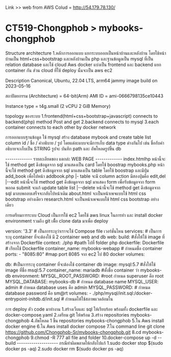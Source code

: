 Link >> web from AWS Colud =  http://54.179.78.130/ 

# CT519-Chongphob > mybooks-chongphob
Structure architecture
1.หลักการออกแบบ
แยกระบบออกเป็นหน้าบ้านและหลังบ้าน โดยใช้หน้าบ้านเป็น html+css+bootstrap และหลังบ้านเป็น php และฐานข้อมูลเป็น mysql ที่เป็น relation database และใช้ cloud Aws docker แบ่งเป็น frontend และ backend แยก container กัน ส่วน cloud ที่ใช้ deploy นั้นจะเป็น aws ec2

Description
Canonical, Ubuntu, 22.04 LTS, arm64 jammy image build on 2023-05-16

สถาปัตยกรรม (Architecture) = 64-bit(Arm) 
AMI ID = ami-0666798135ce10443

Instance type = t4g.small (2 vCPU 2 GiB Memory)

topology ของระบบ
1.frontend(html+css+bootstrap+javascript) connects to backend(php) method Post and get 2.backend connects to mysql 3.each container connects to each other by docker network

การออกแบบฐานข้อมูล
ใช้ mysql สร้าง database mybook and create table list column id / ชื่อ / คำอธิบาย / รูป โดยแต่ละแบบจะมีการเก็บ data type ต่างกันไป เช่น ชื่อกับคำอธิบายจะเก็บเป็น STRING รูปจะ บันทึก path และ อัพโหลดรูปขึ้น db


------------- รายละเอียดของ แตกล่ะ WEB PAGE -------------
index.htmlhp หน้านี้จะใช้ method get ดึงข้อมูลจาก sql มาแสดงเป็น card โดยใช้ boostrap
mybooks.php หน้านี้จะใช้ method get ดึงข้อมูลจาก sql มาแสดงเป็น table โดยใช้ boostrap และมีปุ่ม add_book เพื่อไปหน้า addbook.php
|- table จะมี column action มีสองปุ่มคือ edit,del
|--edit หน้านี้จะใช้ method get ดึงข้อมูลจาก sql มาแสดง form เพื่อรับข้อมูลจาก form พอกด submit จะแก้ update table list
|--delete หน้านี้จะใช้ method get ดึงข้อมูลจาก sql มาลบพอลบเสร็จจะกลับไปหน้าเดิม
about.html จะเป็นหน้าเพจแบบใช้ html css bootstrap  อย่างเดียว
research.html จะเป็นหน้าเพจแบบใช้ html css bootstrap อย่างเดียว

การเตรียมการระบบ Cloud
เป็นการใช้ ec2 โดยใช้ aws linux ในการทำ และ install docker environment รวมถึง git เพืื่อ clone data มาเพื่อ deploy

version: '3.3' # เป็นการระบุว่าเราจะใช้ Compose file เวอร์ชั่นไหน services: # เป็นการระบุ container ที่จะต้องใช้ มี 2 container 
web and db web: build: #สั่งให้ใช้ image ที่สร้างจาก Dockerfile 
context: ./php #path ไปที่ folder php dockerfile: Dockerfile # เรียกใช้ Dockerfile container_name: mybooks-webapp # กำหนดชื่อ container ports: - "8085:80" #map port 8085 จาก ec2 ไป 80 docker volumes: 

db: #เป็นการระบุ container ที่จะต้องใช้ container 
db image: mysql:5.7 #สั่งให้ใช้ image ที่ชื่อ msql:5.7 
container_name: mariadb #ตั้งชื่อ container ว่า mybooks-db environment: 
MYSQL_ROOT_PASSWORD: #root กำหนด superuser คือ root MYSQL_DATABASE: mybooks-db # กำหนด database name MYSQL_USER: admin # กำหนด database uses คือ admin 
MYSQL_PASSWORD:  # กำหนด database password คือ sm@rt 
volumes: - ./php/mysql/init.sql:/docker-entrypoint-initdb.d/init.sql  # กำหนดให้ใช้สภาพแวดล้อมใน 

การ deploy ตัว code มาทำงาน
1.สร้างเว็บและ sql ให้เรียบร้อย พร้อมทั้ง dockerfile และ docker-compose.yaml
2.เตรียม git ให้พร้อม
3.สร้าง repositories mybooks-chongphob
4.อัพโหลด 1 ขึ้น repositories mybooks-chongphob
5.ใน Aws install docker engine 
6.ใน Aws install docker compose 
7.ใน command line git clone https://github.com/Chongphob-Sr/mybooks-chongphob.git
8.cd mybooks-chongphob
9.chmod -R 777 all file and folder
10.docker-compose up -d --build
-------------------- กรณีทำผิดพลาดให้กลับไปแก้
1.sudo docker stop $(sudo docker ps -aq)
2.sudo docker rm $(sudo docker ps -aq)
